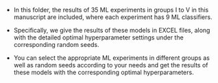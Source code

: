 - In this folder, the results of 35 ML experiments in groups I to V in this manuscript are included, where each experiment has 9 ML classifiers.

- Specifically, we give the results of these models in  EXCEL files, along with the detailed optimal hyperparameter settings under the corresponding random seeds.
- You can select the appropriate ML experiments in different groups as well as random seeds according to your needs and get the results of these models with the corresponding optimal hyperparameters.



